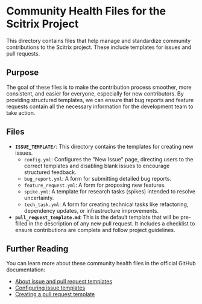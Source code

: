 # Community Health Files for the Scitrix Project

This directory contains files that help manage and standardize community contributions to the Scitrix project. These include templates for issues and pull requests.

## Purpose

The goal of these files is to make the contribution process smoother, more consistent, and easier for everyone, especially for new contributors. By providing structured templates, we can ensure that bug reports and feature requests contain all the necessary information for the development team to take action.

## Files

- **`ISSUE_TEMPLATE/`**: This directory contains the templates for creating new issues.
  - `config.yml`: Configures the "New Issue" page, directing users to the correct templates and disabling blank issues to encourage structured feedback.
  - `bug_report.yml`: A form for submitting detailed bug reports.
  - `feature_request.yml`: A form for proposing new features.
  - `spike.yml`: A template for research tasks (spikes) intended to resolve uncertainty.
  - `tech_task.yml`: A form for creating technical tasks like refactoring, dependency updates, or infrastructure improvements.
- **`pull_request_template.md`**: This is the default template that will be pre-filled in the description of any new pull request. It includes a checklist to ensure contributions are complete and follow project guidelines.

## Further Reading

You can learn more about these community health files in the official GitHub documentation:

- [About issue and pull request templates](https://docs.github.com/en/communities/using-templates-to-encourage-useful-issues-and-pull-requests/about-issue-and-pull-request-templates)
- [Configuring issue templates](https://docs.github.com/en/communities/using-templates-to-encourage-useful-issues-and-pull-requests/configuring-issue-templates-for-your-repository)
- [Creating a pull request template](https://docs.github.com/en/communities/using-templates-to-encourage-useful-issues-and-pull-requests/creating-a-pull-request-template-for-your-repository)
